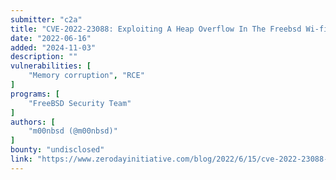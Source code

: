 ```yaml
---
submitter: "c2a"
title: "CVE-2022-23088: Exploiting A Heap Overflow In The Freebsd Wi-fi Stack"
date: "2022-06-16"
added: "2024-11-03"
description: ""
vulnerabilities: [
    "Memory corruption", "RCE"
]
programs: [
    "FreeBSD Security Team"
]
authors: [
    "m00nbsd (@m00nbsd)"
]
bounty: "undisclosed"
link: "https://www.zerodayinitiative.com/blog/2022/6/15/cve-2022-23088-exploiting-a-heap-overflow-in-the-freebsd-wi-fi-stack"
---
```




